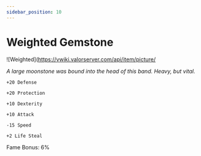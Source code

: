 ```yaml
---
sidebar_position: 10
---
```


# Weighted Gemstone

![Weighted](https://vwiki.valorserver.com/api/item/picture/

<i>A large moonstone was bound into the head of this band. Heavy, but vital.</i>

    +20 Defense
    
    +20 Protection
    
    +10 Dexterity
    
    +10 Attack
    
    -15 Speed
    
    +2 Life Steal
    
Fame Bonus: 6%
